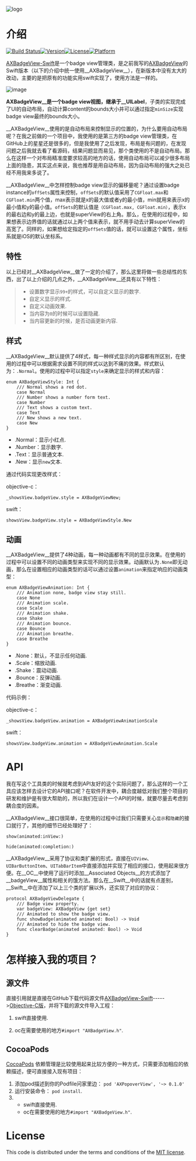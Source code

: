 ![logo](http://ww1.sinaimg.cn/large/d2297bd2gw1fbr5ael3cvj21kw0e8401.jpg)

# 介绍

[![Build Status](https://travis-ci.org/devedbox/AXBadgeView-Swift.svg?branch=master)](https://travis-ci.org/devedbox/AXBadgeView-Swift)[![Version](https://img.shields.io/cocoapods/v/AXBadgeView-Swift.svg?style=flat)](http://cocoapods.org/pods/AXBadgeView-Swift)[![License](https://img.shields.io/cocoapods/l/AXBadgeView-Swift.svg?style=flat)](http://cocoapods.org/pods/AXBadgeView-Swift)[![Platform](https://img.shields.io/cocoapods/p/AXBadgeView-Swift.svg?style=flat)](http://cocoapods.org/pods/AXBadgeView-Swift)

[AXBadgeView-Swift](https://github.com/devedbox/AXBadgeView-Swift)是一个badge view管理类，是之前我写的[AXBadgeView](https://github.com/devedbox/AXBadgeView)的Swift版本（以下的介绍中统一使用__AXBadgeView__），在新版本中没有太大的改动，主要的是把原有的功能实用swift实现了，使用方法是一样的。

![image](http://ww2.sinaimg.cn/large/d2297bd2gw1f1kwshfqhwg20ab0i94b2.gif)

__AXBadgeView__是一个badge view视图，继承于__UILabel__，子类的实现完成了UI的自动布局，自动计算content的bounds大小并可以通过指定`minSize`实现badge view最终的bounds大小。

__AXBadgeView__使用的是自动布局来控制显示的位置的，为什么要用自动布局呢？在我之前做的一个项目中，我使用的是第三方的badge view管理类，在GitHub上的星星还是很多的，但是我使用了之后发现，布局是有问题的，在发现问题之后我就去看了看源码，结果问题显而易见，那个类使用的不是自动布局。那么在这样一个对布局精准度要求较高的地方的话，使用自动布局可以减少很多布局上面的隐患，其实这点来说，我也推荐是用自动布局，因为自动布局的强大之处已经不用我来多说了。

__AXBadgeView__中怎样控制badge view显示的偏移量呢？通过设置badge instance的`offSets`属性来控制，`offSets`的默认值采用了`CGFloat.max`和`CGFloat.min`两个值，max表示就是x的最大值或者y的最小值，min就用来表示x的最小值和y的最小值。`offSets`的默认值是`（CGFloat.max, CGFloat.min）`，表示x的最右边和y的最上边，也就是superView的右上角。那么，在使用的过程中，如果想表示边界值的话就通过以上两个值来表示，就不用手动去计算superView的高宽了。同样的，如果想给定指定的`offSets`值的话，就可以设置这个属性，坐标系就是iOS的默认坐标系。
## 特性
以上已经对__AXBadgeView__做了一定的介绍了，那么这里将做一些总结性的东西，出了以上介绍的几点之外，__AXBadgeView__还具有以下特性：

>- 设置数字显示`99+`的样式，可以自定义显示的数字.
>- 自定义显示的样式.
>- 自定义动画效果.
>- 当内容为`0`的时候可以设置隐藏.
>- 当内容更新的时候，是否动画更新内容.

## 样式
__AXBadgeView__默认提供了4样式，每一种样式显示的内容都有所区别，在使用的过程中可以根据需求设置不同的样式以达到不痛的效果。样式默认为：`.Normal`。使用的过程中可以指定`style`来确定显示的样式和内容：

```
enum AXBadgeViewStyle: Int {
    /// Normal shows a red dot.
    case Normal
    /// Number shows a number form text.
    case Number
    /// Text shows a custom text.
    case Text
    /// New shows a new text.
    case New
}
```
- .Normal：显示小红点.
- .Number：显示数字.
- .Text：显示普通文本.
- .New：显示`new`文本.

通过代码实现更改样式：

objective-c：

```
_showsView.badgeView.style = AXBadgeViewNew;
```
swift：

```
showsView.badgeView.style = AXBadgeViewStyle.New
```
## 动画
__AXBadgeView__提供了4种动画，每一种动画都有不同的显示效果。在使用的过程中可以设置不同的动画类型来实现不同的显示效果。动画默认为`.None`即无动画，那么在设置相应的动画类型的话可以通过设置`animation`来指定响应的动画类型：

```
enum AXBadgeViewAnimation: Int {
    /// Animation none, badge view stay still.
    case None
    /// Animation scale.
    case Scale
    /// Animation shake.
    case Shake
    /// Animation bounce.
    case Bounce
    /// Animation breathe.
    case Breathe
}
```
- .None：默认，不显示任何动画.
- .Scale：缩放动画.
- .Shake：震动动画.
- .Bounce：反弹动画.
- .Breathe：渐变动画.

代码示例：

objective-c：

```
_showsView.badgeView.animation = AXBadgeViewAnimationScale
```
swift：

```
showsView.badgeView.animation = AXBadgeViewAnimation.Scale
```
# API
我在写这个工具类的时候就考虑到API友好的这个实际问题了，那么这样的一个工具应该怎样去设计它的API接口呢？在软件开发中，耦合度越低对我们整个项目的研发和维护是有很大帮助的，所以我们在设计一个API的时候，就要尽量去考虑到耦合度的因素。

__AXBadgeView__接口很简单，在使用的过程中过我们只需要关心`显示`和`隐藏`的接口就行了，其他的细节已经处理好了：

`show(animated:inView:)`

`hide(animated:completion:)`

__AXBadgeView__采用了协议和类扩展的形式，直接在`UIView`、`UIBarButtonItem`、`UITabBarItem`中直接添加并实现了相应的接口，使用起来很方便。在__OC__中使用了运行时添加__Associated Objects__的方式添加了__badgeView__属性和相关的饿方法。那么在__Swift__中的话就有点差别，__Swift__中在添加了以上三个类的扩展以外，还实现了对应的协议：

```
protocol AXBadgeViewDelegate {
    /// Badge view property.
    var badgeView: AXBadgeView {get set}
    /// Animated to show the badge view.
    func showBadge(animated animated: Bool) -> Void
    /// Animated to hide the badge view.
    func clearBadge(animated animated: Bool) -> Void
}
```

# 怎样接入我的项目？
## 源文件
直接引用就是直接在GitHub下载代码源文件[AXBadgeView-Swift](https://github.com/devedbox/AXBadgeView-Swift)----->[Objective-C版](https://github.com/devedbox/AXBadgeView)，并将下载的源文件导入工程：

1. swift直接使用.

2. oc在需要使用的地方`#import "AXBadgeView.h"`.

## CocoaPods

[CocoaPods](http://cocoapods.org) 依赖管理是比较使用起来比较方便的一种方式，只需要添加相应的依赖描述，便可直接接入现有项目：

1. 添加pod描述到你的Podfile问家里边： `pod 'AXPopoverView', '~> 0.1.0'`
2. 运行安装命令： `pod install`.
3. - swift直接使用.
   - oc在需要使用的地方`#import "AXBadgeView.h"`.

# License

This code is distributed under the terms and conditions of the [MIT license](LICENSE). 
